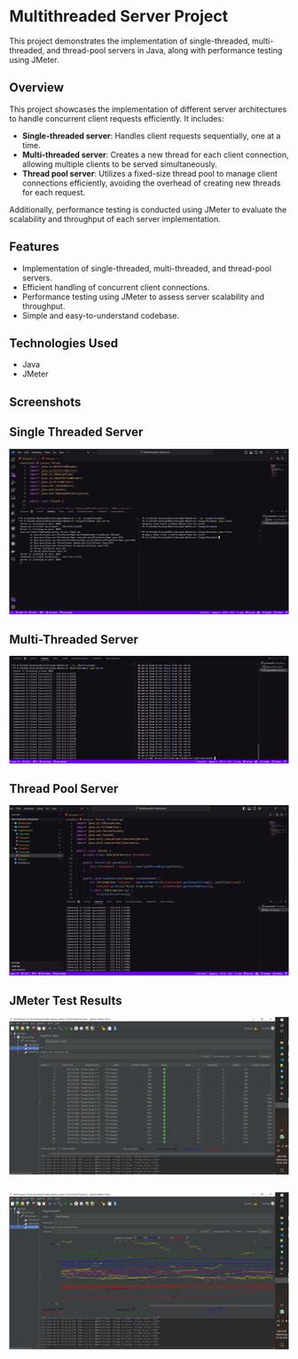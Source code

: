 # Multithreaded Server Project

This project demonstrates the implementation of single-threaded, multi-threaded, and thread-pool servers in Java, along with performance testing using JMeter.

## Overview

This project showcases the implementation of different server architectures to handle concurrent client requests efficiently. It includes:

- **Single-threaded server**: Handles client requests sequentially, one at a time.
- **Multi-threaded server**: Creates a new thread for each client connection, allowing multiple clients to be served simultaneously.
- **Thread pool server**: Utilizes a fixed-size thread pool to manage client connections efficiently, avoiding the overhead of creating new threads for each request.

Additionally, performance testing is conducted using JMeter to evaluate the scalability and throughput of each server implementation.

## Features

- Implementation of single-threaded, multi-threaded, and thread-pool servers.
- Efficient handling of concurrent client connections.
- Performance testing using JMeter to assess server scalability and throughput.
- Simple and easy-to-understand codebase.

## Technologies Used

- Java
- JMeter

## Screenshots
## Single Threaded Server
![App Screenshot](https://github.com/akashghosh256/Multithreaded-WebServer-/blob/main/Screenshots/singlethread.png)

## Multi-Threaded Server
![App Screenshot](https://github.com/akashghosh256/Multithreaded-WebServer-/blob/main/Screenshots/Multithreaded.png)

## Thread Pool Server
![App Screenshot](https://github.com/akashghosh256/Multithreaded-WebServer-/blob/main/Screenshots/ThreadPool.png)

## JMeter Test Results
![App Screenshot](https://github.com/akashghosh256/Multithreaded-WebServer-/blob/main/Screenshots/JMetrer%20Table.png)


## 
![App Screenshot](https://github.com/akashghosh256/Multithreaded-WebServer-/blob/main/Screenshots/JMeter%20Graph.png)

